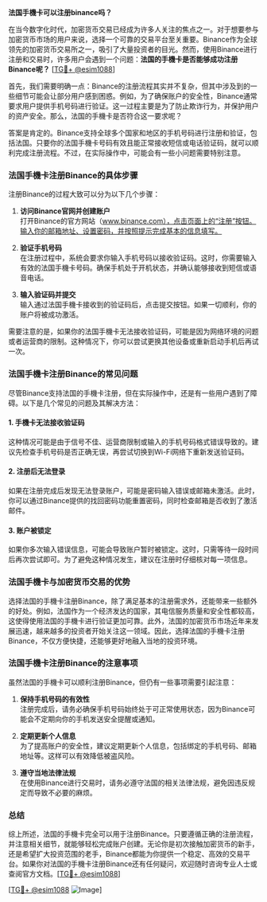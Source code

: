 **法国手機卡可以注册binance吗？**

在当今数字化时代，加密货币交易已经成为许多人关注的焦点之一。对于想要参与加密货币市场的用户来说，选择一个可靠的交易平台至关重要。Binance作为全球领先的加密货币交易所之一，吸引了大量投资者的目光。然而，使用Binance进行注册和交易时，许多用户会遇到一个问题：**法国的手機卡是否能够成功注册Binance呢？** [[TG💪+ @esim1088](https://t.me/s/esim1088)]

首先，我们需要明确一点：Binance的注册流程其实并不复杂，但其中涉及到的一些细节可能会让部分用户感到困惑。例如，为了确保账户的安全性，Binance通常要求用户提供手机号码进行验证。这一过程主要是为了防止欺诈行为，并保护用户的资产安全。那么，法国的手機卡是否符合这一要求呢？

答案是肯定的。Binance支持全球多个国家和地区的手机号码进行注册和验证，包括法国。只要你的法国手機卡号码有效且能正常接收短信或电话验证码，就可以顺利完成注册流程。不过，在实际操作中，可能会有一些小问题需要特别注意。

### 法国手機卡注册Binance的具体步骤

注册Binance的过程大致可以分为以下几个步骤：

1. **访问Binance官网并创建账户**  
   打开Binance的官方网站（www.binance.com），点击页面上的“注册”按钮。输入你的邮箱地址、设置密码，并按照提示完成基本的信息填写。

2. **验证手机号码**  
   在注册过程中，系统会要求你输入手机号码以接收验证码。这时，你需要输入有效的法国手機卡号码。确保手机处于开机状态，并确认能够接收到短信或语音电话。

3. **输入验证码并提交**  
   输入通过法国手機卡接收到的验证码后，点击提交按钮。如果一切顺利，你的账户将被成功激活。

需要注意的是，如果你的法国手機卡无法接收验证码，可能是因为网络环境的问题或者运营商的限制。这种情况下，你可以尝试更换其他设备或重新启动手机后再试一次。

### 法国手機卡注册Binance的常见问题

尽管Binance支持法国的手機卡注册，但在实际操作中，还是有一些用户遇到了障碍。以下是几个常见的问题及其解决方法：

#### 1. 手機卡无法接收验证码
这种情况可能是由于信号不佳、运营商限制或输入的手机号码格式错误导致的。建议先检查手机号码是否正确无误，再尝试切换到Wi-Fi网络下重新发送验证码。

#### 2. 注册后无法登录
如果在注册完成后发现无法登录账户，可能是密码输入错误或邮箱未激活。此时，你可以通过Binance提供的找回密码功能重置密码，同时检查邮箱是否收到了激活邮件。

#### 3. 账户被锁定
如果你多次输入错误信息，可能会导致账户暂时被锁定。这时，只需等待一段时间后再次尝试即可。为了避免这种情况发生，建议在注册时仔细核对每一项信息。

### 法国手機卡与加密货币交易的优势

选择法国的手機卡注册Binance，除了满足基本的注册需求外，还能带来一些额外的好处。例如，法国作为一个经济发达的国家，其电信服务质量和安全性都较高，这使得使用法国的手機卡进行验证更加可靠。此外，法国的加密货币市场近年来发展迅速，越来越多的投资者开始关注这一领域。因此，选择法国的手機卡注册Binance，不仅方便快捷，还能够更好地融入当地的投资环境。

### 法国手機卡注册Binance的注意事项

虽然法国的手機卡可以顺利注册Binance，但仍有一些事项需要引起注意：

1. **保持手机号码的有效性**  
   注册完成后，请务必确保手机号码始终处于可正常使用状态，因为Binance可能会不定期向你的手机发送安全提醒或通知。

2. **定期更新个人信息**  
   为了提高账户的安全性，建议定期更新个人信息，包括绑定的手机号码、邮箱地址等。这样可以有效降低被盗风险。

3. **遵守当地法律法规**  
   在使用Binance进行交易时，请务必遵守法国的相关法律法规，避免因违反规定而导致不必要的麻烦。

### 总结

综上所述，法国的手機卡完全可以用于注册Binance。只要遵循正确的注册流程，并注意相关细节，就能够轻松完成账户创建。无论你是初次接触加密货币的新手，还是希望扩大投资范围的老手，Binance都能为你提供一个稳定、高效的交易平台。如果你对法国的手機卡注册Binance还有任何疑问，欢迎随时咨询专业人士或查阅官方文档。[[TG💪+ @esim1088](https://t.me/s/esim1088)]

[[TG💪+ @esim1088](https://t.me/s/esim1088) ![Image](https://i.postimg.cc/4NQfJmqS/Snipaste-2025-05-13-00-14-12.png)]